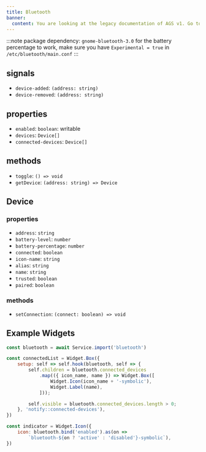 ```yaml
---
title: Bluetooth
banner:
  content: You are looking at the legacy documentation of AGS v1. Go to <a href="https://aylur.github.io/ags/">aylur.github.io/ags</a> for AGS v2.
---
```


:::note
package dependency: `gnome-bluetooth-3.0`
for the battery percentage to work, make sure you have `Experimental = true` in `/etc/bluetooth/main.conf`
:::

## signals

* `device-added`: `(address: string)`
* `device-removed`: `(address: string)`

## properties

* `enabled`: `boolean`: writable
* `devices`: `Device[]`
* `connected-devices`: `Device[]`

## methods

* `toggle`: `() => void`
* `getDevice`: `(address: string) => Device`

## Device

### properties

* `address`: `string`
* `battery-level`: `number`
* `battery-percentage`: `number`
* `connected`: `boolean`
* `icon-name`: `string`
* `alias`: `string`
* `name`: `string`
* `trusted`: `boolean`
* `paired`: `boolean`

### methods

* `setConnection`: `(connect: boolean) => void`

## Example Widgets

```js
const bluetooth = await Service.import('bluetooth')

const connectedList = Widget.Box({
    setup: self => self.hook(bluetooth, self => {
        self.children = bluetooth.connected_devices
            .map(({ icon_name, name }) => Widget.Box([
                Widget.Icon(icon_name + '-symbolic'),
                Widget.Label(name),
            ]));

        self.visible = bluetooth.connected_devices.length > 0;
    }, 'notify::connected-devices'),
})

const indicator = Widget.Icon({
    icon: bluetooth.bind('enabled').as(on =>
        `bluetooth-${on ? 'active' : 'disabled'}-symbolic`),
})
```
